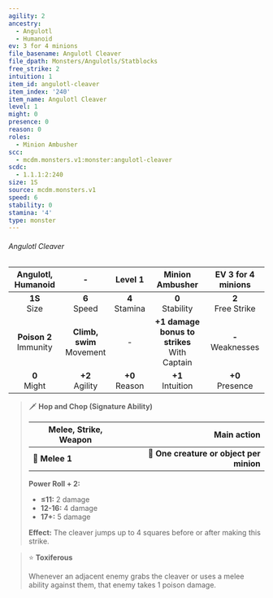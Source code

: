 ```yaml
---
agility: 2
ancestry:
  - Angulotl
  - Humanoid
ev: 3 for 4 minions
file_basename: Angulotl Cleaver
file_dpath: Monsters/Angulotls/Statblocks
free_strike: 2
intuition: 1
item_id: angulotl-cleaver
item_index: '240'
item_name: Angulotl Cleaver
level: 1
might: 0
presence: 0
reason: 0
roles:
  - Minion Ambusher
scc:
  - mcdm.monsters.v1:monster:angulotl-cleaver
scdc:
  - 1.1.1:2:240
size: 1S
source: mcdm.monsters.v1
speed: 6
stability: 0
stamina: '4'
type: monster
---
```


###### Angulotl Cleaver

|     Angulotl, Humanoid     |               -               |      Level 1       |                 Minion Ambusher                  |   EV 3 for 4 minions   |
| :------------------------: | :---------------------------: | :----------------: | :----------------------------------------------: | :--------------------: |
|      **1S**<br/> Size      |       **6**<br/> Speed        | **4**<br/> Stamina |               **0**<br/> Stability               | **2**<br/> Free Strike |
| **Poison 2**<br/> Immunity | **Climb, swim**<br/> Movement |         -          | **+1 damage bonus to strikes**<br/> With Captain | **-**<br/> Weaknesses  |
|      **0**<br/> Might      |      **+2**<br/> Agility      | **+0**<br/> Reason |              **+1**<br/> Intuition               |  **+0**<br/> Presence  |

> 🗡 **Hop and Chop (Signature Ability)**
>
> | **Melee, Strike, Weapon** |                          **Main action** |
> | ------------------------- | ---------------------------------------: |
> | **📏 Melee 1**            | **🎯 One creature or object per minion** |
>
> **Power Roll + 2:**
>
> - **≤11:** 2 damage
> - **12-16:** 4 damage
> - **17+:** 5 damage
>
> **Effect:** The cleaver jumps up to 4 squares before or after making this strike.

> ⭐️ **Toxiferous**
>
> Whenever an adjacent enemy grabs the cleaver or uses a melee ability against them, that enemy takes 1 poison damage.
